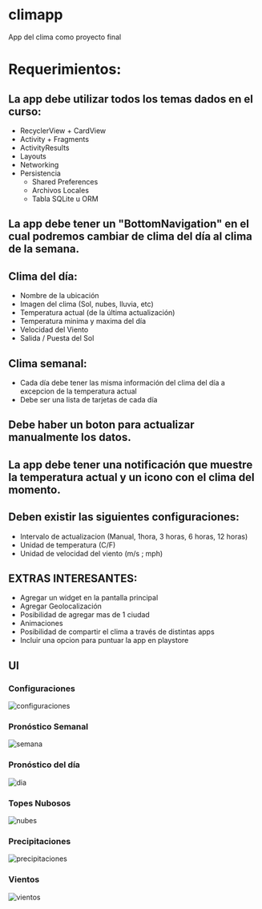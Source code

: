 # climapp
App del clima como proyecto final

# Requerimientos:
## La app debe utilizar todos los temas dados en el curso:

* RecyclerView + CardView
* Activity + Fragments
* ActivityResults
* Layouts
* Networking
* Persistencia
  * Shared Preferences
  * Archivos Locales
  * Tabla SQLite u ORM
  
## La app debe tener un "BottomNavigation" en el cual podremos cambiar de clima del día al clima de la semana.

## Clima del día:

* Nombre de la ubicación
* Imagen del clima (Sol, nubes, lluvia, etc)
* Temperatura actual (de la última actualización)
* Temperatura minima y maxima del día
* Velocidad del Viento
* Salida / Puesta del Sol

## Clima semanal:
* Cada día debe tener las misma información del clima del día a excepcion de la temperatura actual
* Debe ser una lista de tarjetas de cada día

## Debe haber un boton para actualizar manualmente los datos.

## La app debe tener una notificación que muestre la temperatura actual y un icono con el clima del momento.

## Deben existir las siguientes configuraciones:

* Intervalo de actualizacion (Manual, 1hora, 3 horas, 6 horas, 12 horas)
* Unidad de temperatura (C/F)
* Unidad de velocidad del viento (m/s ; mph)

## EXTRAS INTERESANTES:

* Agregar un widget en la pantalla principal
* Agregar Geolocalización
* Posibilidad de agregar mas de 1 ciudad
* Animaciones
* Posibilidad de compartir el clima a través de distintas apps
* Incluir una opcion para puntuar la app en playstore

## UI
### Configuraciones
![configuraciones](https://user-images.githubusercontent.com/12887035/30678923-0aa002c8-9e6c-11e7-90e7-9dbafc153423.png)

### Pronóstico Semanal
![semana](https://user-images.githubusercontent.com/12887035/30678922-0a9fed1a-9e6c-11e7-909d-f24a4a24363e.png)

### Pronóstico del día
![dia](https://user-images.githubusercontent.com/12887035/30678924-0aa0d2f2-9e6c-11e7-98b3-c8299ee49342.png)

### Topes Nubosos
![nubes](https://user-images.githubusercontent.com/12887035/30678935-11a134d4-9e6c-11e7-827a-2f1a8e196e7f.png)

### Precipitaciones
![precipitaciones](https://user-images.githubusercontent.com/12887035/30678937-11c4c67e-9e6c-11e7-86cb-0dca942cac2b.png)

### Vientos
![vientos](https://user-images.githubusercontent.com/12887035/30678938-11e9efa8-9e6c-11e7-9e4b-81aa221b11f1.png)
